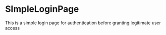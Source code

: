 # SImpleLoginPage
This is a simple login page for authentication before granting legitimate user access
